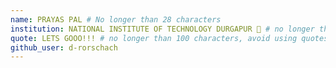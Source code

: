 ```yaml
---
name: PRAYAS PAL # No longer than 28 characters
institution: NATIONAL INSTITUTE OF TECHNOLOGY DURGAPUR 🚩 # no longer than 58 characters
quote: LETS GOOO!!! # no longer than 100 characters, avoid using quotes(") to guarantee the format remains the same.
github_user: d-rorschach
---
```

